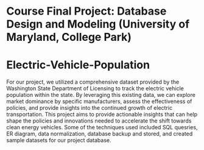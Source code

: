 # Course Final Project: Database Design and Modeling (University of Maryland, College Park)
# Electric-Vehicle-Population
For our project, we utilized a comprehensive dataset provided by the Washington State Department of Licensing to track the electric vehicle population within the state. By leveraging this existing data, we can explore market dominance by specific manufacturers, assess the effectiveness of policies, and provide insights into the continued growth of electric transportation. This project aims to provide actionable insights that can help shape the policies and innovations needed to accelerate the shift towards clean energy vehicles. Some of the techniques used included SQL quesries, ER diagram, data normalization, database backup and stored, and created sample datasets for our project database. 
